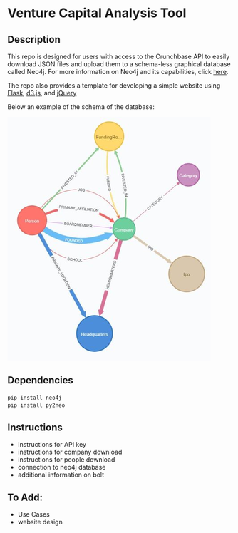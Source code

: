 # Venture Capital Analysis Tool
## Description
This repo is designed for users with access to the Crunchbase API to easily download JSON files and upload them to a schema-less graphical database called Neo4j. For more information on Neo4j and its capabilities, click [here](https://neo4j.com/graphacademy/online-training/getting-started-graph-databases-using-neo4j/). 

The repo also provides a template for developing a simple website using [Flask](http://flask.pocoo.org/), [d3.js](https://d3js.org/), and [jQuery](https://jquery.com/)

Below an example of the schema of the database:

![Schema](images/Schema.JPG)

## Dependencies
```bash
pip install neo4j
pip install py2neo
```

## Instructions
- instructions for API key 
- instructions for company download
- instructions for people download
- connection to neo4j database
- additional information on bolt 



## To Add:
- Use Cases
- website design


